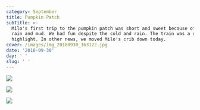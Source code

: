 ```yaml
---
category: September
title: Pumpkin Patch
subTitle: >-
  Milo's first trip to the pumpkin patch was short and sweet because of all the
  rain and mud. We had fun despite the cold and rain. The train was a definite
  highlight. In other news, we moved Milo's crib down today.  
cover: /images/img_20180930_163122.jpg
date: '2018-09-30'
day: ' '
slug: ' '
---
```

![](/images/img_20180930_163122.jpg)

![](/images/mvimg_20180930_164550.jpg)

![](/images/img_20180930_132041.jpg)
